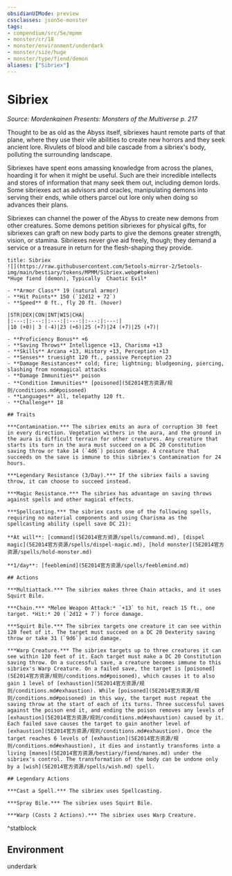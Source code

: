 ```yaml
---
obsidianUIMode: preview
cssclasses: json5e-monster
tags:
- compendium/src/5e/mpmm
- monster/cr/18
- monster/environment/underdark
- monster/size/huge
- monster/type/fiend/demon
aliases: ["Sibriex"]
---
```

# Sibriex
*Source: Mordenkainen Presents: Monsters of the Multiverse p. 217*  

Thought to be as old as the Abyss itself, sibriexes haunt remote parts of that plane, where they use their vile abilities to create new horrors and they seek ancient lore. Rivulets of blood and bile cascade from a sibriex's body, polluting the surrounding landscape.

Sibriexes have spent eons amassing knowledge from across the planes, hoarding it for when it might be useful. Such are their incredible intellects and stores of information that many seek them out, including demon lords. Some sibriexes act as advisors and oracles, manipulating demons into serving their ends, while others parcel out lore only when doing so advances their plans.

Sibriexes can channel the power of the Abyss to create new demons from other creatures. Some demons petition sibriexes for physical gifts, for sibriexes can graft on new body parts to give the demons greater strength, vision, or stamina. Sibriexes never give aid freely, though; they demand a service or a treasure in return for the flesh-shaping they provide.

```ad-statblock
title: Sibriex
![](https://raw.githubusercontent.com/5etools-mirror-2/5etools-img/main/bestiary/tokens/MPMM/Sibriex.webp#token)
*Huge fiend (demon), Typically  Chaotic Evil*

- **Armor Class** 19 (natural armor)
- **Hit Points** 150 (`12d12 + 72`)
- **Speed** 0 ft., fly 20 ft. (hover)

|STR|DEX|CON|INT|WIS|CHA|
|:---:|:---:|:---:|:---:|:---:|:---:|
|10 (+0)| 3 (-4)|23 (+6)|25 (+7)|24 (+7)|25 (+7)|

- **Proficiency Bonus** +6
- **Saving Throws** Intelligence +13, Charisma +13
- **Skills** Arcana +13, History +13, Perception +13
- **Senses** truesight 120 ft., passive Perception 23
- **Damage Resistances** cold; fire; lightning; bludgeoning, piercing, slashing from nonmagical attacks
- **Damage Immunities** poison
- **Condition Immunities** [poisoned](5E2014官方资源/规则/conditions.md#poisoned)
- **Languages** all, telepathy 120 ft.
- **Challenge** 18

## Traits

***Contamination.*** The sibriex emits an aura of corruption 30 feet in every direction. Vegetation withers in the aura, and the ground in the aura is difficult terrain for other creatures. Any creature that starts its turn in the aura must succeed on a DC 20 Constitution saving throw or take 14 (`4d6`) poison damage. A creature that succeeds on the save is immune to this sibriex's Contamination for 24 hours.

***Legendary Resistance (3/Day).*** If the sibriex fails a saving throw, it can choose to succeed instead.

***Magic Resistance.*** The sibriex has advantage on saving throws against spells and other magical effects.

***Spellcasting.*** The sibriex casts one of the following spells, requiring no material components and using Charisma as the spellcasting ability (spell save DC 21):

**At will**: [command](5E2014官方资源/spells/command.md), [dispel magic](5E2014官方资源/spells/dispel-magic.md), [hold monster](5E2014官方资源/spells/hold-monster.md)

**1/day**: [feeblemind](5E2014官方资源/spells/feeblemind.md)

## Actions

***Multiattack.*** The sibriex makes three Chain attacks, and it uses Squirt Bile.

***Chain.*** *Melee Weapon Attack:* `+13` to hit, reach 15 ft., one target. *Hit:* 20 (`2d12 + 7`) force damage.

***Squirt Bile.*** The sibriex targets one creature it can see within 120 feet of it. The target must succeed on a DC 20 Dexterity saving throw or take 31 (`9d6`) acid damage.

***Warp Creature.*** The sibriex targets up to three creatures it can see within 120 feet of it. Each target must make a DC 20 Constitution saving throw. On a successful save, a creature becomes immune to this sibriex's Warp Creature. On a failed save, the target is [poisoned](5E2014官方资源/规则/conditions.md#poisoned), which causes it to also gain 1 level of [exhaustion](5E2014官方资源/规则/conditions.md#exhaustion). While [poisoned](5E2014官方资源/规则/conditions.md#poisoned) in this way, the target must repeat the saving throw at the start of each of its turns. Three successful saves against the poison end it, and ending the poison removes any levels of [exhaustion](5E2014官方资源/规则/conditions.md#exhaustion) caused by it. Each failed save causes the target to gain another level of [exhaustion](5E2014官方资源/规则/conditions.md#exhaustion). Once the target reaches 6 levels of [exhaustion](5E2014官方资源/规则/conditions.md#exhaustion), it dies and instantly transforms into a living [manes](5E2014官方资源/bestiary/fiend/manes.md) under the sibriex's control. The transformation of the body can be undone only by a [wish](5E2014官方资源/spells/wish.md) spell.

## Legendary Actions

***Cast a Spell.*** The sibriex uses Spellcasting.

***Spray Bile.*** The sibriex uses Squirt Bile.

***Warp (Costs 2 Actions).*** The sibriex uses Warp Creature.
```
^statblock

## Environment

underdark